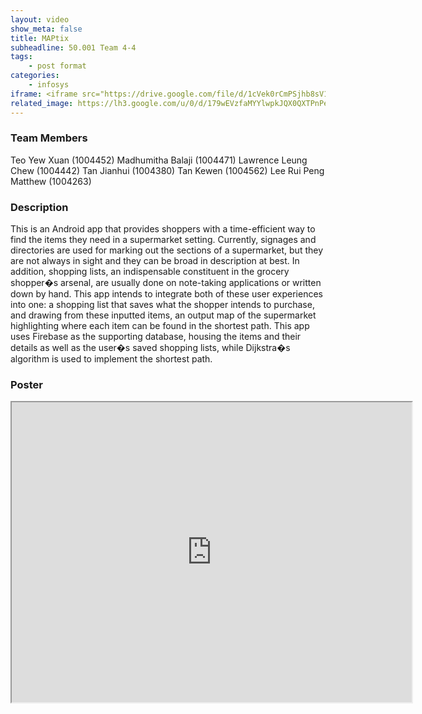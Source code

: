 ```yaml
---
layout: video
show_meta: false
title: MAPtix
subheadline: 50.001 Team 4-4
tags:
    - post format
categories:
    - infosys
iframe: <iframe src="https://drive.google.com/file/d/1cVek0rCmPSjhb8sV1pfJkGp0LthZKdIE/preview" width="320" height="240"></iframe>
related_image: https://lh3.google.com/u/0/d/179wEVzfaMYYlwpkJQX0QXTPnPedw4CO-=w300-h300-p-k-nu-iv1
---
```


### Team Members

Teo Yew Xuan (1004452)
Madhumitha Balaji (1004471)
Lawrence Leung Chew (1004442)
Tan Jianhui (1004380)
Tan Kewen (1004562)
Lee Rui Peng Matthew (1004263)  

### Description

This is an Android app that provides shoppers with a time-efficient way to find the items they need in a supermarket setting. Currently, signages and directories are used for marking out the sections of a supermarket, but they are not always in sight and they can be broad in description at best. In addition, shopping lists, an indispensable constituent in the grocery shopper�s arsenal, are usually done on note-taking applications or written down by hand. This app intends to integrate both of these user experiences into one: a shopping list that saves what the shopper intends to purchase, and drawing from these inputted items, an output map of the supermarket highlighting where each item can be found in the shortest path. This app uses Firebase as the supporting database, housing the items and their details as well as the user�s saved shopping lists, while Dijkstra�s algorithm is used to implement the shortest path.

### Poster

<iframe src="https://drive.google.com/file/d/179wEVzfaMYYlwpkJQX0QXTPnPedw4CO-/preview" width="640" height="480"></iframe>
